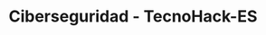 ---
layout: ciberseguridad_index
title: Ciberseguridad - TecnoHack-ES
permalink: /ciberseguridad/
description: "Protege tu mundo digital con los análisis más actuales de ciberseguridad en TecnoHack. Descubre vulnerabilidades, técnicas de hacking ético y tendencias tecnológicas antes que nadie."
---